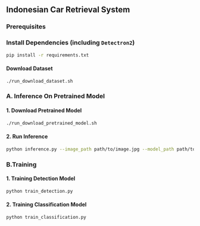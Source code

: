 ## Indonesian Car Retrieval System

### Prerequisites

### Install Dependencies (including `Detectron2`)

```bash
pip install -r requirements.txt
```

#### Download Dataset

```bash
./run_download_dataset.sh
```

### A. Inference On Pretrained Model

#### 1. Download Pretrained Model

```bash
./run_download_pretrained_model.sh
```

#### 2. Run Inference

```bash
python inference.py --image_path path/to/image.jpg --model_path path/to/model.pth
```

### B.Training

#### 1. Training Detection Model

```bash
python train_detection.py
```

#### 2. Training Classification Model

```bash
python train_classification.py
```
